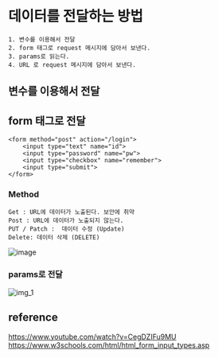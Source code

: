 # 데이터를 전달하는 방법
    1. 변수를 이용해서 전달
    2. form 태그로 request 메시지에 담아서 보낸다.
    3. params로 읽는다.
    4. URL 로 request 메시지에 담아서 보낸다.


## 변수를 이용해서 전달

## form 태그로 전달
    <form method="post" action="/login">
        <input type="text" name="id">
        <input type="password" name="pw">
        <input type="checkbox" name="remember">
        <input type="submit"> 
    </form>

### Method
    Get : URL에 데이터가 노출된다. 보안에 취약
    Post : URL에 데이터가 노출되지 않는다.  
    PUT / Patch :  데이터 수정 (Update)
    Delete: 데이터 삭제 (DELETE)

![image](https://user-images.githubusercontent.com/22822369/186718090-2f264dbe-17ff-45ef-bd1b-7700908cf869.png)


### params로 전달
![img_1](https://user-images.githubusercontent.com/22822369/186719355-fb53505f-b58e-4073-9bf9-caf5c58c786a.png)
## reference 
https://www.youtube.com/watch?v=CegDZIFu9MU
https://www.w3schools.com/html/html_form_input_types.asp
